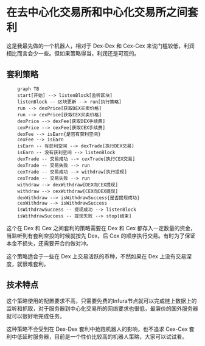 # 在去中心化交易所和中心化交易所之间套利
这是我最先做的一个机器人，相对于 Dex-Dex 和 Cex-Cex 来说门槛较低，利润相比而言会少一些。但如果策略得当，利润还是可观的。

## 套利策略

```mermaid
    graph TB
    start[开始] --> listenBlock[监听区块]
    listenBlock -- 区块更新 --> run[执行策略]
    run --> dexPrice[获取DEX买卖价格]
    run --> cexPrice[获取CEX买卖价格]
    dexPrice --> dexFee[获取DEX手续费]
    cexPrice --> cexFee[获取CEX手续费]
    dexFee --> isEarn{是否有获利空间}
    cexFee --> isEarn
    isEarn -- 有获利空间 --> dexTrade[执行DEX交易]
    isEarn -- 没有获利空间 --> listenBlock
    dexTrade -- 交易成功 --> cexTrade[执行CEX交易]
    dexTrade -- 交易失败 --> run
    cexTrade -- 交易成功 --> withdraw[执行提现]
    cexTrade -- 交易失败 --> run
    withdraw --> dexWithdraw[DEX向CEX提现]
    withdraw --> cexWithdraw[CEX向DEX提现]
    dexWithdraw --> isWithdrawSuccess{是否提现成功}
    cexWithdraw --> isWithdrawSuccess
    isWithdrawSuccess -- 提现成功 --> listenBlock
    isWithdrawSuccess -- 提现失败 --> stop[结束]
```

这个在 Dex 和 Cex 之间套利的策略需要在 Dex 和 Cex 都存入一定数量的资金，当监听到有套利空投的时候就按先 Dex，后 Cex 的顺序执行交易。有时为了保证本金不损失，还需要开合约做对冲。

这个策略适合于一些在 Dex 上交易活跃的币种，不然如果在 Dex 上没有交易深度，就很难套利。

## 技术特点

这个策略使用的配置要求不高，只需要免费的Infura节点就可以完成链上数据上的监听和抓取，对于服务器到中心化交易所的网络要求也很低，最廉价的国外服务器就可以很好地完成任务。

这种策略不会受到在 Dex-Dex 套利中抢跑机器人的影响，也不追求 Cex-Cex 套利中低延时服务器，目前是一个性价比较高的机器人策略，大家可以试试看。